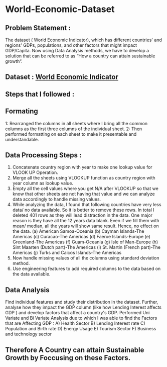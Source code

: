 # World-Economic-Dataset

## Problem Statement :
The dataset ( World Economic Indicator), which has different countries' and regions' GDPs, populations, and other factors that might impact GDP/Capita. Now using Data Analysis methods, we have to develop a solution that can be referred to as “How a country can attain sustainable growth“.

## Dataset : [World Economic Indicator](https://docs.google.com/spreadsheets/d/1JKS-C_gXbFWzj-RreMZ1p92t4mjGoDhf49vQhuYpMlI/edit#gid=1984831915)


## Steps that I followed :

## Formating 
1: Rearranged the columns in all sheets where I bring all the common columns as the first three columns of the individual sheet.
2: Then performed formatting on each sheet to make it presentable and understandable.

## Data Processing Steps :
1.	Concatenate country region with year to make one lookup value for VLOOK UP Operation.
2.	Merge all the sheets using VLOOKUP function as country region with year column as lookup value.
3.	Empty all the cell values where you get N/A after VLOOKUP so that we know that other sheets are not having that value and we can analyze data accordingly to handle missing values. 
4.	While analyzing the data, I found that following countries have very less data/ no data available. So it is better to remove these rows. In total I deleted 401 rows as they will lead distraction in the data. One major reason is they have all the 12 years data blank. Even if we fill them with mean/ median, all the years will show same result. Hence, no effect on the data. 
(a)	American Samoa-Oceania
(b)	Cayman Islands-The Americas
(c)	Curacao-The Americas
(d)	Faeroe Islands-Europe
(e)	Greenland-The Americas
(f)	Guam-Oceania
(g)	Isle of Man-Europe
(h)	Sint Maarten (Dutch part)-The Americas
(i)	St. Martin (French part)-The Americas
(j)	Turks and Caicos Islands-The Americas
5.	Now handle missing values of all the columns using standard deviation method. 
6.	Use engineering features to add required columns to the data based on the data available.

## Data Analysis 
Find individual features and study their distribution in the dataset. Further, analyse how they impact the GDP column (like how Lending Interest affects GDP ) and
develop factors that affect a country's GDP.
Performed Uni Variate and Bi Variate Analysis due to which I was able to find the Factors that are Affecting GDP :
A) Health Sector
B) Lending Interest rate
C) Population and Birth rate
D) Energy Usage
E) Tourism Sector
F) Business and technology sector 

## Therefore A Country can attain Sustainable Growth by Foccusing on these Factors.

